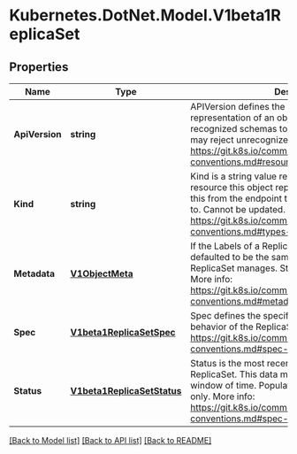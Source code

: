 # Kubernetes.DotNet.Model.V1beta1ReplicaSet
## Properties

Name | Type | Description | Notes
------------ | ------------- | ------------- | -------------
**ApiVersion** | **string** | APIVersion defines the versioned schema of this representation of an object. Servers should convert recognized schemas to the latest internal value, and may reject unrecognized values. More info: https://git.k8s.io/community/contributors/devel/api-conventions.md#resources | [optional] 
**Kind** | **string** | Kind is a string value representing the REST resource this object represents. Servers may infer this from the endpoint the client submits requests to. Cannot be updated. In CamelCase. More info: https://git.k8s.io/community/contributors/devel/api-conventions.md#types-kinds | [optional] 
**Metadata** | [**V1ObjectMeta**](V1ObjectMeta.md) | If the Labels of a ReplicaSet are empty, they are defaulted to be the same as the Pod(s) that the ReplicaSet manages. Standard object&#39;s metadata. More info: https://git.k8s.io/community/contributors/devel/api-conventions.md#metadata | [optional] 
**Spec** | [**V1beta1ReplicaSetSpec**](V1beta1ReplicaSetSpec.md) | Spec defines the specification of the desired behavior of the ReplicaSet. More info: https://git.k8s.io/community/contributors/devel/api-conventions.md#spec-and-status | [optional] 
**Status** | [**V1beta1ReplicaSetStatus**](V1beta1ReplicaSetStatus.md) | Status is the most recently observed status of the ReplicaSet. This data may be out of date by some window of time. Populated by the system. Read-only. More info: https://git.k8s.io/community/contributors/devel/api-conventions.md#spec-and-status | [optional] 

[[Back to Model list]](../README.md#documentation-for-models) [[Back to API list]](../README.md#documentation-for-api-endpoints) [[Back to README]](../README.md)

